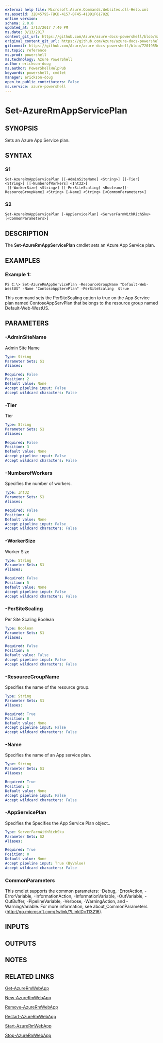 ```yaml
---
external help file: Microsoft.Azure.Commands.Websites.dll-Help.xml
ms.assetid: 32D45795-FBCD-4157-BF45-41BD1F61782E
online version: 
schema: 2.0.0
updated_at: 3/13/2017 7:40 PM
ms.date: 3/13/2017
content_git_url: https://github.com/Azure/azure-docs-powershell/blob/master/azureps-cmdlets-docs/ResourceManager/AzureRM.Websites/vTrue/Set-AzureRmAppServicePlan.md
original_content_git_url: https://github.com/Azure/azure-docs-powershell/blob/master/azureps-cmdlets-docs/ResourceManager/AzureRM.Websites/vTrue/Set-AzureRmAppServicePlan.md
gitcommit: https://github.com/Azure/azure-docs-powershell/blob/7201955e7e0fd9d41b0a087f20717a385bb2fb89/azureps-cmdlets-docs/ResourceManager/AzureRM.Websites/vTrue/Set-AzureRmAppServicePlan.md
ms.topic: reference
ms.prod: powershell
ms.technology: Azure PowerShell
author: erickson-doug
ms.author: PowerShellHelpPub
keywords: powershell, cmdlet
manager: erickson-doug
open_to_public_contributors: False
ms.service: azure-powershell
---
```


# Set-AzureRmAppServicePlan

## SYNOPSIS
Sets an Azure App Service plan.

## SYNTAX

### S1
```
Set-AzureRmAppServicePlan [[-AdminSiteName] <String>] [[-Tier] <String>] [[-NumberofWorkers] <Int32>]
 [[-WorkerSize] <String>] [[-PerSiteScaling] <Boolean>][-ResourceGroupName] <String> [-Name] <String> [<CommonParameters>]
```

### S2
```
Set-AzureRmAppServicePlan [-AppServicePlan] <ServerFarmWithRichSku> [<CommonParameters>]
```

## DESCRIPTION
The **Set-AzureRmAppServicePlan** cmdlet sets an Azure App Service plan.

## EXAMPLES

### Example 1:
```
PS C:\> Set-AzureRmAppServicePlan -ResourceGroupName "Default-Web-WestUS" -Name "ContosoAppServPlan" -PerSiteScaling  $true
```

This command sets the PerSiteScaling option to true on the App Service plan named ContosoAppServPlan 
    that belongs to the resource group named Default-Web-WestUS.

## PARAMETERS

### -AdminSiteName
Admin Site Name

```yaml
Type: String
Parameter Sets: S1
Aliases: 

Required: False
Position: 2
Default value: None
Accept pipeline input: False
Accept wildcard characters: False
```

### -Tier
Tier

```yaml
Type: String
Parameter Sets: S1
Aliases: 

Required: False
Position: 3
Default value: None
Accept pipeline input: False
Accept wildcard characters: False
```

### -NumberofWorkers
Specifies the number of workers.

```yaml
Type: Int32
Parameter Sets: S1
Aliases: 

Required: False
Position: 4
Default value: None
Accept pipeline input: False
Accept wildcard characters: False
```

### -WorkerSize
Worker Size

```yaml
Type: String
Parameter Sets: S1
Aliases: 

Required: False
Position: 5
Default value: None
Accept pipeline input: False
Accept wildcard characters: False
```

### -PerSiteScaling
Per Site Scaling Boolean

```yaml
Type: Boolean
Parameter Sets: S1
Aliases: 

Required: False
Position: 6
Default value: False
Accept pipeline input: False
Accept wildcard characters: False
```

### -ResourceGroupName
Specifies the name of the resource group.

```yaml
Type: String
Parameter Sets: S1
Aliases: 

Required: True
Position: 0
Default value: None
Accept pipeline input: False
Accept wildcard characters: False
```

### -Name
Specifies the name of an App service plan.

```yaml
Type: String
Parameter Sets: S1
Aliases: 

Required: True
Position: 1
Default value: None
Accept pipeline input: False
Accept wildcard characters: False
```

### -AppServicePlan
Specifies the Specifies the App Service Plan object..

```yaml
Type: ServerFarmWithRichSku
Parameter Sets: S2
Aliases: 

Required: True
Position: 0
Default value: None
Accept pipeline input: True (ByValue)
Accept wildcard characters: False
```

### CommonParameters
This cmdlet supports the common parameters: -Debug, -ErrorAction, -ErrorVariable, -InformationAction, -InformationVariable, -OutVariable, -OutBuffer, -PipelineVariable, -Verbose, -WarningAction, and -WarningVariable. For more information, see about_CommonParameters (http://go.microsoft.com/fwlink/?LinkID=113216).

## INPUTS

## OUTPUTS

## NOTES

## RELATED LINKS

[Get-AzureRmWebApp](xref:ResourceManager/AzureRM.Websites/vTrue/Get-AzureRmWebApp.md)

[New-AzureRmWebApp](xref:ResourceManager/AzureRM.Websites/vTrue/New-AzureRmWebApp.md)

[Remove-AzureRmWebApp](xref:ResourceManager/AzureRM.Websites/vTrue/Remove-AzureRmWebApp.md)

[Restart-AzureRmWebApp](xref:ResourceManager/AzureRM.Websites/vTrue/Restart-AzureRmWebApp.md)

[Start-AzureRmWebApp](xref:ResourceManager/AzureRM.Websites/vTrue/Start-AzureRmWebApp.md)

[Stop-AzureRmWebApp](xref:ResourceManager/AzureRM.Websites/vTrue/Stop-AzureRmWebApp.md)
